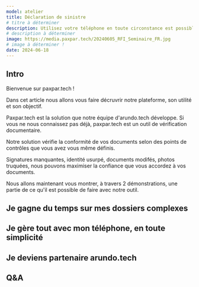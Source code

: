 ```yaml
---
model: atelier
title: Déclaration de sinistre
# titre à déterminer
description: Utilisez votre téléphone en toute circonstance est possible
# description à déterminer
image: https://media.paxpar.tech/20240605_RFI_Seminaire_FR.jpg
# image à déterminer !
date: 2024-06-18
---
```


## Intro

Bienvenue sur paxpar.tech !

Dans cet article nous allons vous faire décruvrir notre plateforme, son utilité et son objectif.

Paxpar.tech est la solution que notre équipe d'arundo.tech développe. Si vous ne nous connaissez pas déjà, paxpar.tech est un outil de vérification documentaire. 

Notre solution vérifie la conformité de vos documents selon des points de contrôles que vous avez vous même définis.

Signatures manquantes, identité usurpé, documents modifés, photos truquées, nous pouvons maximiser la confiance que vous accordez à vos documents.

Nous allons maintenant vous montrer, à travers 2 démonstrations, une partie de ce qu'il est possible de faire avec notre outil.


## Je gagne du temps sur mes dossiers complexes

<a href="" target="_blank"></a>


## Je gère tout avec mon téléphone, en toute simplicité

<a href="" target="_blank"></a>


## Je deviens partenaire arundo.tech



## Q&A

